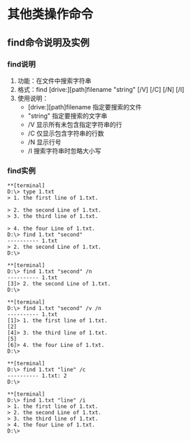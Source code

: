 # 其他类操作命令

## find命令说明及实例

### find说明
1. 功能：在文件中搜索字符串
2. 格式：find [drive:][path]filename "string" [/V] [/C] [/N] [/I]
3. 使用说明：
	* [drive:][path]filename 指定要搜索的文件
	* "string" 指定要搜索的文字串
	* /V 显示所有未包含指定字符串的行
	* /C 仅显示包含字符串的行数
	* /N 显示行号
	* /I 搜索字符串时忽略大小写

### find实例
```
**[terminal]
D:\> type 1.txt
> 1. the first line of 1.txt.

> 2. the second Line of 1.txt.
> 3. the third line of 1.txt.

> 4. the four Line of 1.txt.
D:\> find 1.txt "second"
---------- 1.txt
> 2. the second Line of 1.txt.
D:\>
```

```
**[terminal]
D:\> find 1.txt "second" /n
---------- 1.txt
[3]> 2. the second Line of 1.txt.
D:\>
```

```
**[terminal]
D:\> find 1.txt "second" /v /n
---------- 1.txt
[1]> 1. the first line of 1.txt.
[2]
[4]> 3. the third line of 1.txt.
[5]
[6]> 4. the four Line of 1.txt.
D:\>
```

```
**[terminal]
D:\> find 1.txt "line" /c
---------- 1.txt: 2
D:\>
```

```
**[terminal]
D:\> find 1.txt "line" /i
> 1. the first line of 1.txt.
> 2. the second Line of 1.txt.
> 3. the third line of 1.txt.
> 4. the four Line of 1.txt.
D:\>
```
